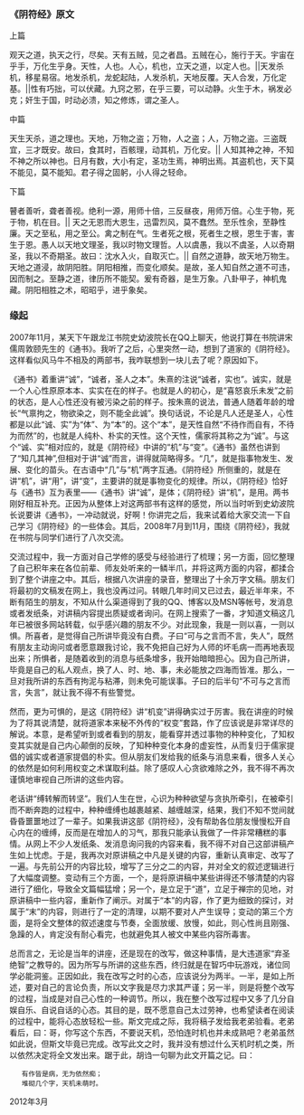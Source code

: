 ### 《阴符经》原文

   上篇

   观天之道，执天之行，尽矣。天有五贼，见之者昌。五贼在心，施行于天。宇宙在乎手，万化生乎身。天性，人也。人心，机也，立天之道，以定人也。||天发杀机，移星易宿。地发杀机，龙蛇起陆，人发杀机，天地反覆。天人合发，万化定基。||性有巧拙，可以伏藏。九窍之邪，在乎三要，可以动静。火生于木，祸发必克；奸生于国，时动必溃，知之修炼，谓之圣人。

   中篇
   
   天生天杀，道之理也。天地，万物之盗；万物，人之盗；人，万物之盗。三盗既宜，三才既安。故曰，食其时，百骸理，动其机，万化安。|| 人知其神之神，不知不神之所以神也。日月有数，大小有定，圣功生焉，神明出焉。其盗机也，天下莫不能见，莫不能知。君子得之固躬，小人得之轻命。

   下篇
   
   瞽者善听，聋者善视。绝利一源，用师十倍，三反昼夜，用师万倍。心生于物，死于物，机在目。|| 天之无恩而大恩生，迅雷烈风，莫不蠢然。至乐性余，至静性廉。天之至私，用之至公。禽之制在气。生者死之根，死者生之根，恩生于害，害生于恩。愚人以天地文理圣，我以时物文理哲。人以虞愚，我以不虞圣，人以奇期圣，我以不奇期圣。故曰：沈水入火，自取灭亡。|| 自然之道静，故天地万物生。天地之道浸，故阴阳胜。阴阳相推，而变化顺矣。是故，圣人知自然之道不可违，因而制之。至静之道，律历所不能契。爰有奇器，是生万象。八卦甲子，神机鬼藏。阴阳相胜之术，昭昭乎，进乎象矣。



### 缘起

   2007年11月，某天下午跟龙江书院史幼波院长在QQ上聊天，他说打算在书院讲宋儒周敦颐先生的《通书》。我听了之后，心里突然一动，想到了道家的《阴符经》。这样看似风马牛不相及的两部书，我咋联想到一块儿去了呢？原因如下。

   《通书》着重讲“诚”，“诚者，圣人之本”。朱熹的注说“诚者，实也”。诚实，就是一个人心性原原本本、实实在在的样子。也就是人的初心，是“喜怒哀乐未发”之前的状态，是人心性还没有被污染之前的样子。按朱熹的说法，普通人随着年龄的增长“气禀拘之，物欲染之，则不能全此诚”。换句话说，不论是凡人还是圣人，心性都是以此“诚、实”为“体”、为“本”的。这个“本”，是天性自然“不待作而自有，不待为而然”的，也就是人纯朴、朴实的天性。这个天性，儒家将其称之为“诚”。与这个“诚、实”相对应的，就是《阴符经》中讲的“机”与“变”。《通书》虽然也讲到了“知几其神”,但相对于讲“诚”而言，讲得就简略得多。“几”，就是指事物发生、发展、变化的苗头。在古语中“几”与“机”两字互通。《阴符经》所侧重的，就是在讲“机”，讲“用”，讲“变”，主要讲的就是事物变化的规律。所以，《阴符经》恰好与《通书》互为表里——《通书》讲“诚”，是体；《阴符经》讲“机”，是用。两书刚好相互补充。正因为从整体上对这两部书有这样的感觉，所以当时听到史幼波院长说要讲《通书》，一冲动就说，好啊！你讲完之后，我来试着给大家交流一下自己学习《阴符经》的一些体会。其后，2008年7月到11月，围绕《阴符经》，我就在书院与同学们进行了八次交流。

   交流过程中，我一方面对自己学修的感受与经验进行了梳理；另一方面，回忆整理了自己积年来在各位前辈、师友处听来的一鳞半爪，并将这两方面的内容，都揉合到了整个讲座之中。其后，根据八次讲座的录音，整理出了十余万字文稿。朋友们将最初的文稿发在网上，我也没再过问。转眼几年时间又已过去，最近半年来，不断有陌生的朋友，不知从什么渠道得到了我的QQ、博客以及MSN等帐号，发消息或者发纸条，对讲稿内容提出质疑或者询问。在网上搜索了一番，才知道文稿这几年已被很多网站转载，似乎感兴趣的朋友不少。对此现象，我是一则以喜，一则以惧。所喜者，是觉得自己所讲毕竟没有白费。子曰“可与之言而不言，失人”，既然有朋友主动询问或者愿意跟我讨论，我不免把自己好为人师的坏毛病一而再地表现出来；所惧者，是随着收到的消息与纸条增多，我开始暗暗担心。因为自己所讲，毕竟是自己的私人观点，换了人、时、地、事，未必能放之四海而皆准。那么，一旦对我所讲的东西有拘泥与粘滞，则未免可能误事。子曰的后半句“不可与之言而言，失言”，就让我不得不有些警觉。

   然而，更为可惧的，是这《阴符经》讲“机变”讲得确实过于厉害。我在讲座的时候为了将其说清楚，就将道家本来秘不外传的“权变”套路，作了应该说是非常详尽的解说。本意，是希望听到或者看到的朋友，能看穿并透过事物的种种变化，了知权变其实就是自己内心颠倒的反映，了知种种变化本身的虚妄性，从而复归于儒家提倡的诚实或者道家提倡的朴实。但从朋友们发给我的纸条与消息来看，很多人关心的依然是如何利用权变之术谋取利益。除了感叹人心贪欲难除之外，我不得不再次谨慎地审视自己所讲的这些内容。

   老话讲“缚转解而转坚”。我们人生在世，心识为种种欲望与贪执所牵引，在被牵引而不断奔跑的过程中，种种缠缚也越裹越紧、越缠越深，结果，我们不知不觉间就昏昏噩噩地过了一辈子。如果我讲这部《阴符经》，没有帮助各位朋友慢慢松开自心内在的缠缚，反而是在增加人的习气，那我只能承认我做了一件非常糟糕的事情。从网上不少人发纸条、发消息询问我的内容来看，我不得不对自己这部讲稿产生如上忧虑。于是，我再次对原讲稿之中凡是关键的内容，重新认真审定、改写了一遍。与先前公开的内容比较，增写了三分之二的内容，并对全文的叙述逻辑进行了大幅度调整。变动有三个方面，一个，是将原讲稿中某些讲得还不够清楚的内容进行了细化，导致全文篇幅猛增；另一个，是立足于“道”，立足于禅宗的见地，对原讲稿中一些内容，重新作了阐示。对属于“本”的内容，作了更为细致的探讨，对属于“末”的内容，则进行了一定的清理，以期不要对人产生误导；变动的第三个方面，是将全文整体的叙述速度与节奏，全面放缓、放慢，如此，则心性尚且刚强、急躁的人，肯定没有耐心看完，也就避免其人被文中某些内容所毒害。

   总而言之，无论是当年的讲座，还是现在的改写，做这种事情，是大违道家“弃圣绝智”之教导的。因为所写与所讲的这些东西，终归就是在智巧中玩游戏，诸位同学必能洞鉴。正因如此，我在改写之时的心态，应该说分为两半。一半，是如上所述，要对自己的言论负责，所以文字我是尽力求其严谨；另一半，则是将整个改写的过程，当成是对自己心性的一种调节。所以，我在整个改写过程中又多了几分自娱自乐、自说自话的心态。其目的是，既不愿意自己太过劳神，也希望读者在阅读的过程中，能将心态放轻松一些。斯文完成之际，我将稿子发给我老弟验看。老弟看后，曰：哥，你写这个东西，不要说天机，恐怕连时机也并未成熟吧？老弟虽然如此说，但斯文毕竟已完成。改写此文之时，我并没有想过什么天机时机之类，所以依然决定将全文发出来。踞于此，胡诌一句聊为此文开篇之记。曰：
   
```
   有作皆是病，无为依然痴；
   堆砌几个字，天机未萌时。
```

2012年3月
